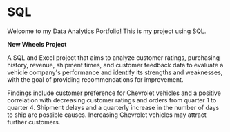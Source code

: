 # SQL
Welcome to my Data Analytics Portfolio! This is my project using SQL.

**New Wheels Project**

A SQL and Excel project that aims to analyze customer ratings, purchasing history, revenue, shipment times, 
and customer feedback data to evaluate a vehicle company's performance and identify its strengths and
weaknesses, with the goal of providing recommendations for improvement. 

Findings include customer preference for Chevrolet vehicles and a positive correlation with decreasing customer
ratings and orders from quarter 1 to quarter 4. Shipment delays and a quarterly increase in the number of days
to ship are possible causes. Increasing Chevrolet vehicles may attract further customers.
